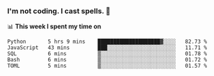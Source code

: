 ### I'm not coding. I cast spells. 🎩

📊 **This week I spent my time on**
<!--START_SECTION:waka-->
```text
Python       5 hrs 9 mins    ████████████████████▓░░░░   82.73 % 
JavaScript   43 mins         ███░░░░░░░░░░░░░░░░░░░░░░   11.71 % 
SQL          6 mins          ▒░░░░░░░░░░░░░░░░░░░░░░░░   01.78 % 
Bash         6 mins          ▒░░░░░░░░░░░░░░░░░░░░░░░░   01.72 % 
TOML         5 mins          ▒░░░░░░░░░░░░░░░░░░░░░░░░   01.57 % 
```
<!--END_SECTION:waka-->

